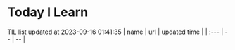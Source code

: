 # Today I Learn 
TIL list updated at 2023-09-16 01:41:35
| name | url | updated time |
| :--- | -- | -- |
